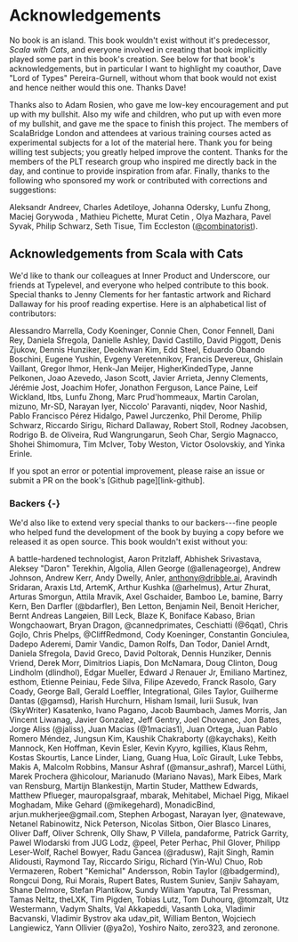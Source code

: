 # Acknowledgements

No book is an island.
This book wouldn't exist without it's predecessor, *Scala with Cats*, and everyone involved in creating that book implicitly played some part in this book's creation.
See below for that book's acknowledgements, but in particular I want to highlight my coauthor,
Dave "Lord of Types" Pereira-Gurnell, without whom that book would not exist and hence neither would this one.
Thanks Dave!

Thanks also to Adam Rosien, who gave me low-key encouragement and put up with my bullshit. Also my wife and children, who put up with even more of my bullshit, and gave me the space to finish this project.
The members of ScalaBridge London and attendees at various training courses acted as experimental subjects for a lot of the material here. Thank you for being willing test subjects; you greatly helped improve the content.
Thanks for the members of the PLT research group who inspired me directly back in the day, and continue to provide inspiration from afar.
Finally, thanks to the following who sponsored my work or contributed with corrections and suggestions:

Aleksandr Andreev,
Charles Adetiloye,
Johanna Odersky,
Lunfu Zhong,
Maciej Gorywoda ,
Mathieu Pichette,
Murat Cetin ,
Olya Mazhara,
Pavel Syvak,
Philip Schwarz,
Seth Tisue,
Tim Eccleston ([\@combinatorist](https://github.com/combinatorist)).


## Acknowledgements from Scala with Cats

We'd like to thank our colleagues at Inner Product and Underscore,
our friends at Typelevel,
and everyone who helped contribute to this book.
Special thanks to Jenny Clements for her fantastic artwork
and Richard Dallaway for his proof reading expertise.
Here is an alphabetical list of contributors:

Alessandro Marrella,
Cody Koeninger,
Connie Chen,
Conor Fennell,
Dani Rey,
Daniela Sfregola,
Danielle Ashley,
David Castillo,
David Piggott,
Denis Zjukow,
Dennis Hunziker,
Deokhwan Kim,
Edd Steel,
Eduardo Obando Boschini,
Eugene Yushin,
Evgeny Veretennikov,
Francis Devereux,
Ghislain Vaillant,
Gregor Ihmor,
Henk-Jan Meijer,
HigherKindedType,
Janne Pelkonen,
Joao Azevedo,
Jason Scott,
Javier Arrieta,
Jenny Clements,
Jérémie Jost,
Joachim Hofer,
Jonathon Ferguson,
Lance Paine,
Leif Wickland,
ltbs,
Lunfu Zhong,
Marc Prud'hommeaux,
Martin Carolan,
mizuno,
Mr-SD,
Narayan Iyer,
Niccolo' Paravanti,
niqdev,
Noor Nashid,
Pablo Francisco Pérez Hidalgo,
Pawel Jurczenko,
Phil Derome,
Philip Schwarz,
Riccardo Sirigu,
Richard Dallaway,
Robert Stoll,
Rodney Jacobsen,
Rodrigo B. de Oliveira,
Rud Wangrungarun,
Seoh Char,
Sergio Magnacco,
Shohei Shimomura,
Tim McIver,
Toby Weston,
Victor Osolovskiy,
and Yinka Erinle.

If you spot an error or potential improvement,
please raise an issue or submit a PR
on the book's [Github page][link-github].


### Backers {-}

We'd also like to extend very special thanks
to our backers---fine people who helped
fund the development of the book by buying a copy
before we released it as open source.
This book wouldn't exist without you:

A battle-hardened technologist,
Aaron Pritzlaff,
Abhishek Srivastava,
Aleksey "Daron" Terekhin,
Algolia,
Allen George (&commat;allenageorge),
Andrew Johnson,
Andrew Kerr,
Andy Dwelly,
Anler,
anthony@dribble.ai,
Aravindh Sridaran,
Araxis Ltd,
ArtemK,
Arthur Kushka (&commat;arhelmus),
Artur Zhurat,
Arturas Smorgun,
Attila Mravik,
Axel Gschaider,
Bamboo Le,
bamine,
Barry Kern,
Ben Darfler (&commat;bdarfler),
Ben Letton,
Benjamin Neil,
Benoit Hericher,
Bernt Andreas Langøien,
Bill Leck,
Blaze K,
Boniface Kabaso,
Brian Wongchaowart,
Bryan Dragon,
&commat;cannedprimates,
Ceschiatti (&commat;6qat),
Chris Gojlo,
Chris Phelps,
&commat;CliffRedmond,
Cody Koeninger,
Constantin Gonciulea,
Dadepo Aderemi,
Damir Vandic,
Damon Rolfs,
Dan Todor,
Daniel Arndt,
Daniela Sfregola,
David Greco,
David Poltorak,
Dennis Hunziker,
Dennis Vriend,
Derek Morr,
Dimitrios Liapis,
Don McNamara,
Doug Clinton,
Doug Lindholm (dlindhol),
Edgar Mueller,
Edward J Renauer Jr,
Emiliano Martinez,
esthom,
Etienne Peiniau,
Fede Silva,
Filipe Azevedo,
Franck Rasolo,
Gary Coady,
George Ball,
Gerald Loeffler, Integrational,
Giles Taylor,
Guilherme Dantas (&commat;gamsd),
Harish Hurchurn,
Hisham Ismail,
Iurii Susuk,
Ivan (SkyWriter) Kasatenko,
Ivano Pagano,
Jacob Baumbach,
James Morris,
Jan Vincent Liwanag,
Javier Gonzalez,
Jeff Gentry,
Joel Chovanec,
Jon Bates,
Jorge Aliss (&commat;jaliss),
Juan Macias (&commat;1macias1),
Juan Ortega,
Juan Pablo Romero Méndez,
Jungsun Kim,
Kaushik Chakraborty (&commat;kaychaks),
Keith Mannock,
Ken Hoffman,
Kevin Esler,
Kevin Kyyro,
kgillies,
Klaus Rehm,
Kostas Skourtis,
Lance Linder,
Liang, Guang Hua,
Loïc Girault,
Luke Tebbs,
Makis A,
Malcolm Robbins,
Mansur Ashraf (&commat;mansur_ashraf),
Marcel Lüthi,
Marek Prochera &commat;hicolour,
Marianudo (Mariano Navas),
Mark Eibes,
Mark van Rensburg,
Martijn Blankestijn,
Martin Studer,
Matthew Edwards,
Matthew Pflueger,
mauropalsgraaf,
mbarak,
Mehitabel,
Michael Pigg,
Mikael Moghadam,
Mike Gehard (&commat;mikegehard),
MonadicBind,
arjun.mukherjee&commat;gmail.com,
Stephen Arbogast,
Narayan Iyer,
&commat;natewave,
Netanel Rabinowitz,
Nick Peterson,
Nicolas Sitbon,
Oier Blasco Linares,
Oliver Daff,
Oliver Schrenk,
Olly Shaw,
P Villela,
pandaforme,
Patrick Garrity,
Pawel Wlodarski from JUG Lodz,
&commat;peel,
Peter Perhac,
Phil Glover,
Philipp Leser-Wolf,
Rachel Bowyer,
Radu Gancea (&commat;radusw),
Rajit Singh,
Ramin Alidousti,
Raymond Tay,
Riccardo Sirigu,
Richard (Yin-Wu) Chuo,
Rob Vermazeren,
Robert "Kemichal" Andersson,
Robin Taylor (&commat;badgermind),
Rongcui Dong,
Rui Morais,
Rupert Bates,
Rustem Suniev,
Sanjiv Sahayam,
Shane Delmore,
Stefan Plantikow,
Sundy Wiliam Yaputra,
Tal Pressman,
Tamas Neltz,
theLXK,
Tim Pigden,
Tobias Lutz,
Tom Duhourq,
&commat;tomzalt,
Utz Westermann,
Vadym Shalts,
Val Akkapeddi,
Vasanth Loka,
Vladimir Bacvanski,
Vladimir Bystrov aka udav_pit,
William Benton,
Wojciech Langiewicz,
Yann Ollivier (&commat;ya2o),
Yoshiro Naito,
zero323,
and zeronone.
